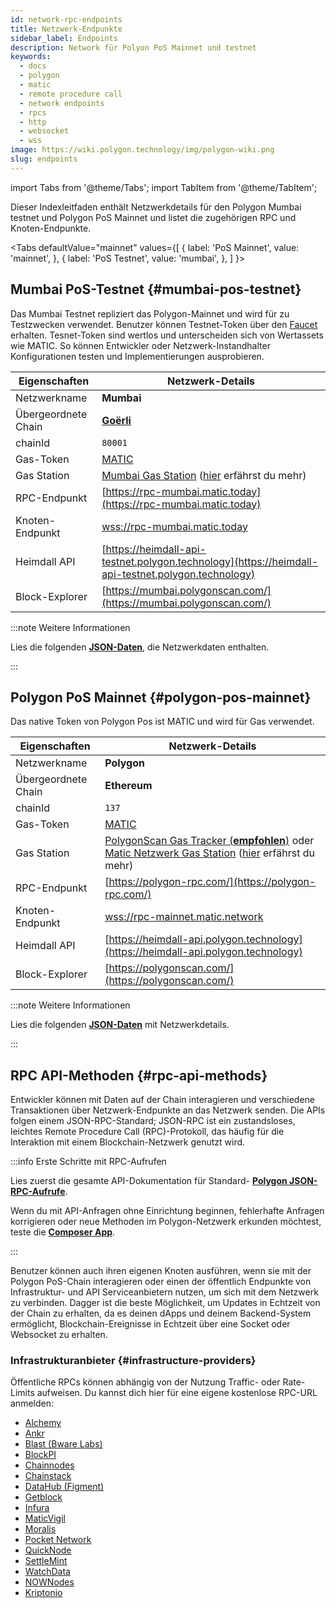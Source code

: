 ```yaml
---
id: network-rpc-endpoints
title: Netzwerk-Endpunkte
sidebar_label: Endpoints
description: Network für Polyon PoS Mainnet und testnet
keywords:
  - docs
  - polygon
  - matic
  - remote procedure call
  - network endpoints
  - rpcs
  - http
  - websocket
  - wss
image: https://wiki.polygon.technology/img/polygon-wiki.png
slug: endpoints
---
```

import Tabs from '@theme/Tabs';
import TabItem from '@theme/TabItem';

Dieser Indexleitfaden enthält Netzwerkdetails für den Polygon Mumbai testnet und Polygon PoS Mainnet und listet die zugehörigen RPC und Knoten-Endpunkte.

<Tabs
defaultValue="mainnet"
values={[
{ label: 'PoS Mainnet', value: 'mainnet', },
{ label: 'PoS Testnet', value: 'mumbai', },
]
}>
<TabItem value="mumbai">

## Mumbai PoS-Testnet {#mumbai-pos-testnet}

Das Mumbai Testnet repliziert das Polygon-Mainnet und wird für zu Testzwecken verwendet. Benutzer können
Testnet-Token über den [Faucet](https://faucet.polygon.technology/) erhalten.
Tesnet-Token sind wertlos und unterscheiden sich von Wertassets wie MATIC.
So können Entwickler oder Netzwerk-Instandhalter Konfigurationen testen und Implementierungen ausprobieren.

| Eigenschaften | Netzwerk-Details |
| ---------------------------------- | ---------------------------------------------------------------- |
| Netzwerkname | **Mumbai** |
| Übergeordnete Chain | **[Goërli](https://goerli.net/)** |
| chainId | `80001` |
| Gas-Token | [MATIC](gas-token) |
| Gas Station | [Mumbai Gas Station](https://gasstation-mumbai.matic.today/v2) ([hier](https://docs.polygon.technology/docs/develop/tools/polygon-gas-station/) erfährst du mehr) |
| RPC-Endpunkt | [https://rpc-mumbai.matic.today](https://rpc-mumbai.matic.today) |
| Knoten-Endpunkt | [wss://rpc-mumbai.matic.today](wss://rpc-mumbai.matic.today) |
| Heimdall API | [https://heimdall-api-testnet.polygon.technology](https://heimdall-api-testnet.polygon.technology) |
| Block-Explorer | [https://mumbai.polygonscan.com/](https://mumbai.polygonscan.com/) |

:::note Weitere Informationen

Lies die folgenden [**JSON-Daten**](https://static.matic.network/network/testnet/mumbai/index.json), die
Netzwerkdaten enthalten.

:::

</TabItem>
<TabItem value="mainnet">

## Polygon PoS Mainnet {#polygon-pos-mainnet}

Das native Token von Polygon Pos ist MATIC und wird für Gas verwendet.

| Eigenschaften | Netzwerk-Details |
| ---------------------------------- | ---------------------------------------------------------------- |
| Netzwerkname | **Polygon** |
| Übergeordnete Chain | **Ethereum** |
| chainId | `137` |
| Gas-Token | [MATIC](gas-token) |
| Gas Station | [PolygonScan Gas Tracker (**empfohlen**)](https://polygonscan.com/gastracker) oder [Matic Netzwerk Gas Station](https://gasstation-mainnet.matic.network/v2) ([hier](https://docs.polygon.technology/docs/develop/tools/polygon-gas-station/) erfährst du mehr) |
| RPC-Endpunkt | [https://polygon-rpc.com/](https://polygon-rpc.com/) |
| Knoten-Endpunkt | [wss://rpc-mainnet.matic.network](wss://rpc-mainnet.matic.network) |
| Heimdall API | [https://heimdall-api.polygon.technology](https://heimdall-api.polygon.technology) |
| Block-Explorer | [https://polygonscan.com/](https://polygonscan.com/) |

:::note Weitere Informationen

Lies die folgenden [**JSON-Daten**](https://github.com/maticnetwork/static/blob/master/network/mainnet/v1/index.json)
mit Netzwerkdetails.

:::

</TabItem>
</Tabs>

## RPC API-Methoden {#rpc-api-methods}

Entwickler können mit Daten auf der Chain interagieren und verschiedene Transaktionen
über Netzwerk-Endpunkte an das Netzwerk senden. Die APIs folgen einem JSON-RPC-Standard;
JSON-RPC ist ein zustandsloses, leichtes Remote Procedure Call (RPC)-Protokoll, das
häufig für die Interaktion mit einem Blockchain-Netzwerk genutzt wird.

:::info Erste Schritte mit RPC-Aufrufen

Lies zuerst die gesamte API-Dokumentation für Standard-
[**Polygon JSON-RPC-Aufrufe**](https://edge-docs.polygon.technology/docs/get-started/json-rpc-commands/).

Wenn du mit API-Anfragen ohne Einrichtung beginnen, fehlerhafte Anfragen korrigieren oder
neue Methoden im Polygon-Netzwerk erkunden möchtest, teste die [**Composer App**](https://composer.alchemyapi.io?composer_state=%7B%22chain%22%3A2%2C%22network%22%3A401%2C%22methodName%22%3A%22eth_getBlockByNumber%22%2C%22paramValues%22%3A%5B%22latest%22%2Cfalse%5D%7D).

:::

Benutzer können auch ihren eigenen Knoten ausführen, wenn sie mit der Polygon PoS-Chain interagieren oder
einen der öffentlich Endpunkte von Infrastruktur- und API Serviceanbietern nutzen, um sich mit
dem Netzwerk zu verbinden. Dagger ist die beste Möglichkeit, um Updates in Echtzeit von der Chain zu erhalten, da es
deinen dApps und deinem Backend-System ermöglicht, Blockchain-Ereignisse in Echtzeit über eine Socket oder Websocket zu erhalten.

### Infrastrukturanbieter {#infrastructure-providers}

Öffentliche RPCs können abhängig von der Nutzung Traffic- oder Rate-Limits aufweisen.
Du kannst dich hier für eine eigene kostenlose RPC-URL anmelden:

* [Alchemy](https://www.alchemy.com/)
* [Ankr](https://www.ankr.com/)
* [Blast (Bware Labs)](https://blastapi.io/)
* [BlockPI](https://blockpi.io/)
* [Chainnodes](https://www.chainnodes.org/)
* [Chainstack](https://chainstack.com/build-better-with-polygon/)
* [DataHub (Figment)](https://datahub.figment.io)
* [Getblock](https://getblock.io/en/)
* [Infura](https://infura.io)
* [MaticVigil](https://rpc.maticvigil.com/)
* [Moralis](https://moralis.io)
* [Pocket Network](https://www.portal.pokt.network/)
* [QuickNode](https://www.quicknode.com/chains/matic)
* [SettleMint](https://docs.settlemint.com/docs/polygon-connect-to-a-node)
* [WatchData](https://docs.watchdata.io/blockchain-apis/polygon-api)
* [NOWNodes](https://nownodes.io/nodes/polygon-matic)
* [Kriptonio](https://kriptonio.com/)